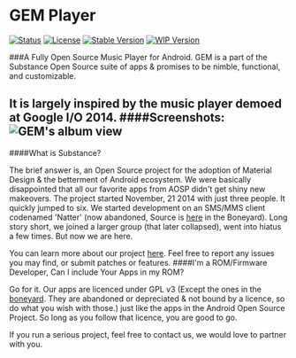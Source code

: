 # GEM Player

[![Status](https://api.travis-ci.org/Substance-Project/GEM.svg)](https://travis-ci.org/Substance-Project/GEM)
[![License](htttps://img.sheields.io/badge/license-GPLv#-blue.svg)](https://github.com/Substance-Project/GEM/blob/indev/LICENSE.md)
[![Stable Version](https://img.shields.io/badge/stable-0.2.3-orange.svg)](https://github.com/Substance-Project/GEM/releases)
[![WIP Version](https://img.shields.io/badge/wip-0.3.0-yellow.svg)](https://github.com/Substance-Project/GEM/releases)

###A Fully Open Source Music Player for Android.
GEM is a part of the Substance Open Source suite of apps & promises to be nimble, functional, and customizable.

It is largely inspired by the music player demoed at Google I/O 2014.
####Screenshots:
![GEM's album view](http://substanceproject.net/images/gem/gem_album_view_small.png)
---
####What is Substance?

The brief answer is, an Open Source project for the adoption of Material Design & the betterment of Android ecosystem. We were basically disappointed that all our favorite apps from AOSP didn't get shiny new makeovers. The project started November, 21 2014 with just three people. It quickly jumped to six. We started development on an SMS/MMS client codenamed 'Natter' (now abandoned, Source is [here](https://github.com/Substance-Boneyard) in the Boneyard). Long story short, we joined a larger group (that later collapsed), went into hiatus a few times. But now we are here.

You can learn more about our project [here](http://substanceproject.net/). Feel free to report any issues you may find, or submit patches or features.
####I'm a ROM/Firmware Developer, Can I include Your Apps in my ROM?

Go for it. Our apps are licenced under GPL v3 (Except the ones in the [boneyard](https://github.com/Substance-Boneyard). They are abandoned or depreciated & not bound by a licence, so do what you wish with those.) just like the apps in the Android Open Source Project. So long as you follow that licence, you are good to go.

If you run a serious project, feel free to contact us, we would love to partner with you.








